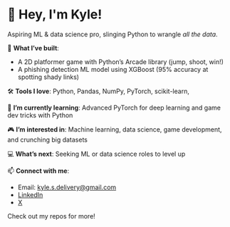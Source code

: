 # 👋 Hey, I'm Kyle!

Aspiring ML & data science pro, slinging Python to wrangle *all the data*.  

🔨 **What I’ve built**:  
- A 2D platformer game with Python’s Arcade library (jump, shoot, win!)  
- A phishing detection ML model using XGBoost (95% accuracy at spotting shady links)  

🛠️ **Tools I love**: Python, Pandas, NumPy, PyTorch, scikit-learn, 

🌱 **I’m currently learning**: Advanced PyTorch for deep learning and game dev tricks with Python  

🎮 **I’m interested in**: Machine learning, data science, game development, and crunching big datasets  

💻 **What’s next**: Seeking ML or data science roles to level up  

📫 **Connect with me**:  
- Email: kyle.s.delivery@gmail.com  
- [LinkedIn](https://www.linkedin.com/in/kyle-spengler-30b186355)  
- [X](https://x.com/KS0107365164177)  

Check out my repos for more!
